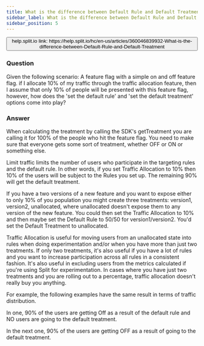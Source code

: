 ```yaml
---
title: What is the difference between Default Rule and Default Treatment?
sidebar_label: What is the difference between Default Rule and Default Treatment?
sidebar_position: 5
---
```


<p>
  <button style={{borderRadius:'8px', border:'1px', fontFamily:'Courier New', fontWeight:'800', textAlign:'left'}}> help.split.io link: https://help.split.io/hc/en-us/articles/360046839932-What-is-the-difference-between-Default-Rule-and-Default-Treatment </button>
</p>

### Question

Given the following scenario: A feature flag with a simple on and off feature flag. if I allocate 10% of my traffic through the traffic allocation feature, then I assume that only 10% of people will be presented with this feature flag, however, how does the 'set the default rule' and 'set the default treatment' options come into play?

### Answer

When calculating the treatment by calling the SDK's getTreatment you are calling it for 100% of the people who hit the feature flag.  You need to make sure that everyone gets some sort of treatment, whether OFF or ON or something else.  

Limit traffic limits the number of users who participate in the targeting rules and the default rule.  In other words, if you set Traffic Allocation to 10% then 10% of the users will be subject to the Rules you set up.  The remaining 90% will get the default treatment.

If you have a two versions of a new feature and you want to expose either to only 10% of you population you might create three treatments: version1, version2, unallocated, where unallocated doesn't expose them to any version of the new feature.  You could then set the Traffic Allocation to 10% and then maybe set the Default Rule to 50/50 for version1/version2.  You'd set the Default Treatment to unallocated.


Traffic Allocation is useful for moving users from an unallocated state into rules when doing experimentation and/or when you have more than just two treatments.  If only two treatments, it's also useful if you have a lot of rules and you want to increase participation across all rules in a consistent fashion.  It's also useful in excluding users from the metrics calculated if you're using Split for experimentation.  In cases where you have just two treatments and you are rolling out to a percentage, traffic allocation doesn't really buy you anything.

For example, the following examples have the same result in terms of traffic distribution. 

In one, 90% of the users are getting Off as a result of the default rule and NO users are going to the default treatment.

In the next one, 90% of the users are getting OFF as a result of going to the default treatment.